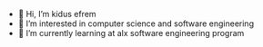 - 👋 Hi, I’m kidus efrem
- 👀 I’m interested in computer science and software engineering 
- 🌱 I’m currently learning at alx software engineering program


<!---
parzivalfowl/parzivalfowl is a ✨ special ✨ repository because its `README.md` (this file) appears on your GitHub profile.
You can click the Preview link to take a look at your changes.
--->
